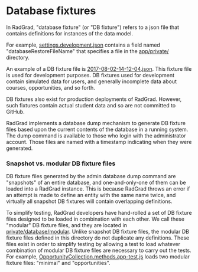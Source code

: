 # Database fixtures

In RadGrad, "database fixture" (or "DB fixture") refers to a json file that contains definitions for instances of the data model. 

For example, [settings.development.json](https://github.com/radgrad/radgrad/blob/master/config/settings.development.json) contains a field named "databaseRestoreFileName" that specifies a file in the [app/private/](https://github.com/radgrad/radgrad/tree/master/app/private/database/mockup) directory.

An example of a DB fixture file is [2017-08-02-14-12-04.json](https://github.com/radgrad/radgrad/blob/master/app/private/database/snapshot/2017-08-02-14-12-04.json).  This fixture file is used for development purposes.  DB fixtures used for development contain simulated data for users, and generally incomplete data about courses, opportunities, and so forth.

DB fixtures also exist for production deployments of RadGrad.  However, such fixtures contain actual student data and so are not committed to GitHub. 

RadGrad implements a database dump mechanism to generate DB fixture files based upon the current contents of the database in a running system. The dump command is available to those who login with the administrator account.  Those files are named with a timestamp indicating when they were generated. 

### Snapshot vs. modular DB fixture files

DB fixture files generated by the admin database dump command are "snapshots" of an entire database, and one-and-only-one of them can be loaded into a RadGrad instance. This is because RadGrad throws an error if an attempt is made to define an entity with the same name twice, and virtually all snapshot DB fixtures will contain overlapping definitions. 

To simplify testing, RadGrad developers have hand-rolled a set of DB fixture files designed to be loaded in combination with each other. We call these "modular" DB fixture files, and they are located in [private/database/modular](https://github.com/radgrad/radgrad/tree/master/app/private/database/modular).  Unlike snapshot DB fixture files, the modular DB fixture files defined in this directory do not duplicate any definitions. These files exist in order to simplify testing by allowing a test to load whatever combination of modular DB fixture files are necessary to carry out the tests.  For example, [OpportunityCollection.methods.app-test.js](https://github.com/radgrad/radgrad/blob/master/app/imports/api/opportunity/OpportunityCollection.methods.app-test.js#L24) loads two modular fixture files: "minimal" and "opportunities".